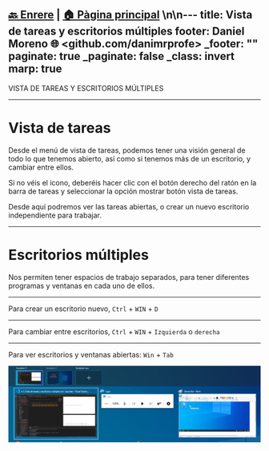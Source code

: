 [🔙 Enrere](../) | [🏠 Pàgina principal](http://danimrprofe.github.io/apuntes/) \n\n---
title: Vista de tareas y escritorios múltiples
footer: Daniel Moreno 🌐 <github.com/danimrprofe>
_footer: ""
paginate: true
_paginate: false
_class: invert
marp: true
---

VISTA DE TAREAS Y ESCRITORIOS MÚLTIPLES

---

# Vista de tareas

Desde el menú de vista de tareas, podemos tener una visión general de todo lo que tenemos abierto, así como si tenemos más de un escritorio, y cambiar entre ellos.

Si no véis el icono, deberéis hacer clic con el botón derecho del ratón en la barra de tareas y seleccionar la opción mostrar botón vista de tareas.

Desde aquí podremos ver las tareas abiertas, o crear un nuevo escritorio independiente para trabajar.

---

# Escritorios múltiples

 Nos permiten tener espacios de trabajo separados, para tener diferentes programas y ventanas en cada uno de ellos.

---

Para crear un escritorio nuevo, ``Ctrl`` + ``WIN`` + ``D``

---

Para cambiar entre escritorios, ``Ctrl`` + ``WIN`` + ``Izquierda`` o ``derecha``

---

Para ver escritorios y ventanas abiertas:  ``Win`` + ``Tab``

![](img/2023-03-08-09-18-47.png)
